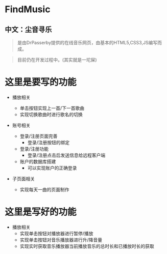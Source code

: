 # FindMusic
## 中文：尘音寻乐

>是由DrPasserby提供的在线音乐网页，由基本的HTML5,CSS3,JS编写而成。

>目前仍在开发过程中。(其实就是一坨屎)


# 这里是要写的功能
+ 播放相关
    + 单击按钮实现上一首/下一首歌曲
    + 实现切换歌曲时进行歌名的切换

+ 账号相关
    + 登录/注册页面完善
        + 登录/注册按钮的绑定
    + 登录/注册功能
        + 登录/注册点击后发送信息给远程客户端
    + 账户的数据库搭建
        + 可以实现账户的正确登录

+ 子页面相关
    + 实现每天一曲的页面制作

# 这里是写好的功能
+ 播放相关
    + 实现单击按钮对播放器进行暂停/播放
    + 实现单击按钮对音乐播放器进行升/降音量
    + 实现实时获取音乐播放器当前播放音乐的总时长和已播放时长的获取
